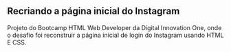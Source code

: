 ## Recriando a página inicial do Instagram
Projeto do Bootcamp HTML Web Developer da Digital Innovation One, onde o desafio foi reconstruir a página inicial de login do Instagram usando HTML E CSS.
